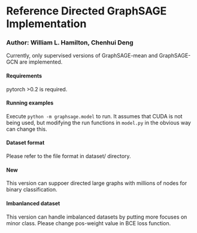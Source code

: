 # Reference Directed GraphSAGE Implementation
### Author: William L. Hamilton, Chenhui Deng


Currently, only supervised versions of GraphSAGE-mean and GraphSAGE-GCN are implemented. 

#### Requirements

pytorch >0.2 is required.

#### Running examples

Execute `python -m graphsage.model` to run.
It assumes that CUDA is not being used, but modifying the run functions in `model.py` in the obvious way can change this.

#### Dataset format

Please refer to the file format in dataset/ directory.

#### New
This version can suppoer directed large graphs with millions of nodes for binary classification.

#### Imbanlanced dataset

This version can handle imbalanced datasets by putting more focuses on minor class. Please change pos-weight value in BCE loss function.
